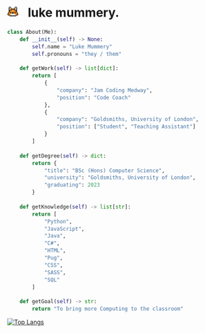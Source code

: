 <h1><img src="foxicon.png" height="26pt" style="margin-right: 15px">      luke mummery.</h1>

```python
class About(Me):
	def __init__(self) -> None:
		self.name = "Luke Mummery"
		self.pronouns = "they / them"

	def getWork(self) -> list[dict]:
		return [
			{
				"company": "Jam Coding Medway",
				"position": "Code Coach"
			},
			{
				"company": "Goldsmiths, University of London",
				"position": ["Student", "Teaching Assistant"]
			}
		]
	
	def getDegree(self) -> dict:
		return {
			"title": "BSc (Hons) Computer Science",
			"university": "Goldsmiths, University of London",
			"graduating": 2023
		}
	
	def getKnowledge(self) -> list[str]:
		return [
			"Python",
			"JavaScript",
			"Java",
			"C#",
			"HTML",
			"Pug",
			"CSS",
			"SASS",
			"SQL"
		]
	
	def getGoal(self) -> str:
		return "To bring more Computing to the classroom"
```

[![Top Langs](https://lmy-github-stats.vercel.app/api/top-langs/?username=lmummery)](https://github.com/anuraghazra/github-readme-stats)

<!---
lmummery/lmummery is a ✨ special ✨ repository because its `README.md` (this file) appears on your GitHub profile.
You can click the Preview link to take a look at your changes.
--->
